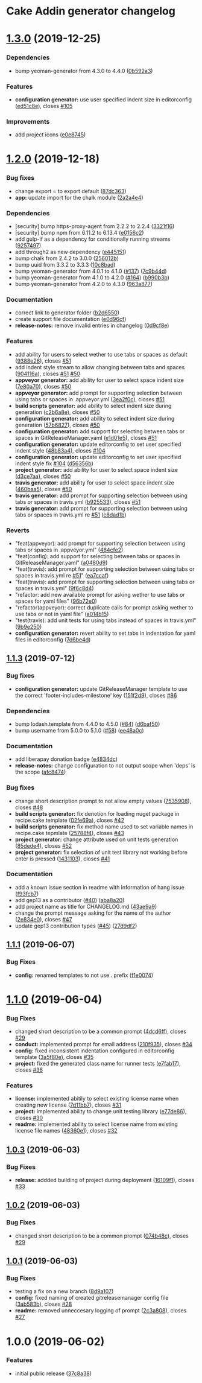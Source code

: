# Cake Addin generator changelog

# [1.3.0](https://github.com/WormieCorp/generator-cake-addin/compare/v1.2.0...v1.3.0) (2019-12-25)


### Dependencies

* bump yeoman-generator from 4.3.0 to 4.4.0 ([0b592a3](https://github.com/WormieCorp/generator-cake-addin/commit/0b592a3))


### Features

* **configuration generator:** use user specified indent size in editorconfig ([ed51c8e](https://github.com/WormieCorp/generator-cake-addin/commit/ed51c8e)), closes [#105](https://github.com/WormieCorp/generator-cake-addin/issues/105)


### Improvements

* add project icons ([e0e8745](https://github.com/WormieCorp/generator-cake-addin/commit/e0e8745))

# [1.2.0](https://github.com/WormieCorp/generator-cake-addin/compare/v1.1.3...v1.2.0) (2019-12-18)


### Bug fixes

* change export = to export default ([87dc363](https://github.com/WormieCorp/generator-cake-addin/commit/87dc363))
* **app:** update import for the chalk module ([2a2a4e4](https://github.com/WormieCorp/generator-cake-addin/commit/2a2a4e4))


### Dependencies

* [security] bump https-proxy-agent from 2.2.2 to 2.2.4 ([3321f16](https://github.com/WormieCorp/generator-cake-addin/commit/3321f16))
* [security] bump npm from 6.11.2 to 6.13.4 ([e0156c2](https://github.com/WormieCorp/generator-cake-addin/commit/e0156c2))
* add gulp-if as a dependency for conditionally running streams ([9257497](https://github.com/WormieCorp/generator-cake-addin/commit/9257497))
* add through2 as new dependency ([e445151](https://github.com/WormieCorp/generator-cake-addin/commit/e445151))
* bump chalk from 2.4.2 to 3.0.0 ([256012b](https://github.com/WormieCorp/generator-cake-addin/commit/256012b))
* bump uuid from 3.3.2 to 3.3.3 ([10c8bad](https://github.com/WormieCorp/generator-cake-addin/commit/10c8bad))
* bump yeoman-generator from 4.0.1 to 4.1.0 ([#137](https://github.com/WormieCorp/generator-cake-addin/issues//137)) ([7c9b44d](https://github.com/WormieCorp/generator-cake-addin/commit/7c9b44d))
* bump yeoman-generator from 4.1.0 to 4.2.0 ([#164](https://github.com/WormieCorp/generator-cake-addin/issues//164)) ([b990b3b](https://github.com/WormieCorp/generator-cake-addin/commit/b990b3b))
* bump yeoman-generator from 4.2.0 to 4.3.0 ([963a877](https://github.com/WormieCorp/generator-cake-addin/commit/963a877))


### Documentation

* correct link to generator folder ([b2d6550](https://github.com/WormieCorp/generator-cake-addin/commit/b2d6550))
* create support file documentation ([e0d96cf](https://github.com/WormieCorp/generator-cake-addin/commit/e0d96cf))
* **release-notes:** remove invalid entries in changelog ([0d9cf8e](https://github.com/WormieCorp/generator-cake-addin/commit/0d9cf8e))


### Features

* add ability for users to select wether to use tabs or spaces as default ([9388e26](https://github.com/WormieCorp/generator-cake-addin/commit/9388e26)), closes [#51](https://github.com/WormieCorp/generator-cake-addin/issues/51)
* add indent style stream to allow changing between tabs and spaces ([904116a](https://github.com/WormieCorp/generator-cake-addin/commit/904116a)), closes [#51](https://github.com/WormieCorp/generator-cake-addin/issues/51) [#50](https://github.com/WormieCorp/generator-cake-addin/issues/50)
* **appveyor generator:** add ability for user to select space indent size ([7e80a70](https://github.com/WormieCorp/generator-cake-addin/commit/7e80a70)), closes [#50](https://github.com/WormieCorp/generator-cake-addin/issues/50)
* **appveyor generator:** add prompt for supporting selection between using tabs or spaces in .appveyor.yml ([3ea2f0c](https://github.com/WormieCorp/generator-cake-addin/commit/3ea2f0c)), closes [#51](https://github.com/WormieCorp/generator-cake-addin/issues/51)
* **build scripts generator:** add ability to select indent size during generation ([c2b6a8e](https://github.com/WormieCorp/generator-cake-addin/commit/c2b6a8e)), closes [#50](https://github.com/WormieCorp/generator-cake-addin/issues/50)
* **configuration generator:** add ability to select indent size during generation ([57b6827](https://github.com/WormieCorp/generator-cake-addin/commit/57b6827)), closes [#50](https://github.com/WormieCorp/generator-cake-addin/issues/50)
* **configuration generator:** add support for selecting between tabs or spaces in GitReleaseManager.yaml ([e1d01e5](https://github.com/WormieCorp/generator-cake-addin/commit/e1d01e5)), closes [#51](https://github.com/WormieCorp/generator-cake-addin/issues/51)
* **configuration generator:** update editorconfig to set user specified indent style ([48b83a4](https://github.com/WormieCorp/generator-cake-addin/commit/48b83a4)), closes [#104](https://github.com/WormieCorp/generator-cake-addin/issues/104)
* **configuration generator:** update editorconfig to set user specified indent style  fix [#104](https://github.com/WormieCorp/generator-cake-addin/issues//104) ([d56356b](https://github.com/WormieCorp/generator-cake-addin/commit/d56356b))
* **project generator:** add ability for user to select space indent size ([d3ce7aa](https://github.com/WormieCorp/generator-cake-addin/commit/d3ce7aa)), closes [#50](https://github.com/WormieCorp/generator-cake-addin/issues/50)
* **travis generator:** add ability for user to select space indent size ([460baa5](https://github.com/WormieCorp/generator-cake-addin/commit/460baa5)), closes [#50](https://github.com/WormieCorp/generator-cake-addin/issues/50)
* **travis generator:** add prompt for supporting selection between using tabs or spaces in travis.yml ([b925533](https://github.com/WormieCorp/generator-cake-addin/commit/b925533)), closes [#51](https://github.com/WormieCorp/generator-cake-addin/issues/51)
* **travis generator:** add prompt for supporting selection between using tabs or spaces in travis.yml  re [#51](https://github.com/WormieCorp/generator-cake-addin/issues//51) ([c8dad1b](https://github.com/WormieCorp/generator-cake-addin/commit/c8dad1b))


### Reverts

* "feat(appveyor): add prompt for supporting selection between using tabs or spaces in .appveyor.yml" ([484cfe2](https://github.com/WormieCorp/generator-cake-addin/commit/484cfe2))
* "feat(config): add support for selecting between tabs or spaces in GitReleaseManager.yaml" ([a0480d9](https://github.com/WormieCorp/generator-cake-addin/commit/a0480d9))
* "feat(travis): add prompt for supporting selection between using tabs or spaces in travis.yml  re [#51](https://github.com/WormieCorp/generator-cake-addin/issues//51)" ([ea7ccaf](https://github.com/WormieCorp/generator-cake-addin/commit/ea7ccaf))
* "feat(travis): add prompt for supporting selection between using tabs or spaces in travis.yml" ([9f6c8d4](https://github.com/WormieCorp/generator-cake-addin/commit/9f6c8d4))
* "refactor: add new available prompt for asking wether to use tabs or spaces for yaml files" ([96b72e0](https://github.com/WormieCorp/generator-cake-addin/commit/96b72e0))
* "refactor(appveyor): correct duplicate calls for prompt asking wether to use tabs or not in yaml file" ([a014b15](https://github.com/WormieCorp/generator-cake-addin/commit/a014b15))
* "test(travis): add unit tests for using tabs instead of spaces in travis.yml" ([9b9e250](https://github.com/WormieCorp/generator-cake-addin/commit/9b9e250))
* **configuration generator:** revert ability to set tabs in indentation for yaml files in editorconfig ([7d6be4d](https://github.com/WormieCorp/generator-cake-addin/commit/7d6be4d))

## [1.1.3](https://github.com/WormieCorp/generator-cake-addin/compare/v1.1.2...v1.1.3) (2019-07-12)

### Bug fixes

- **configuration generator:** update GitReleaseManager template to use the correct 'footer-includes-milestone' key ([151f2d9](https://github.com/WormieCorp/generator-cake-addin/commit/151f2d9)), closes [#86](https://github.com/WormieCorp/generator-cake-addin/issues/86)

### Dependencies

- bump lodash.template from 4.4.0 to 4.5.0 ([#84](https://github.com/WormieCorp/generator-cake-addin/issues//84)) ([d6baf50](https://github.com/WormieCorp/generator-cake-addin/commit/d6baf50))
- bump username from 5.0.0 to 5.1.0 ([#58](https://github.com/WormieCorp/generator-cake-addin/issues//58)) ([ee48a0c](https://github.com/WormieCorp/generator-cake-addin/commit/ee48a0c))

### Documentation

- add liberapay donation badge ([e4834dc](https://github.com/WormieCorp/generator-cake-addin/commit/e4834dc))
- **release-notes:** change configuration to not output scope when 'deps' is the scope ([afc8474](https://github.com/WormieCorp/generator-cake-addin/commit/afc8474))

### Bug fixes

- change short description prompt to not allow empty values ([7535908](https://github.com/WormieCorp/generator-cake-addin/commit/7535908)), closes [#48](https://github.com/WormieCorp/generator-cake-addin/issues/48)
- **build scripts generator:** fix denotion for loading nuget package in recipe.cake template ([02fe69a](https://github.com/WormieCorp/generator-cake-addin/commit/02fe69a)), closes [#42](https://github.com/WormieCorp/generator-cake-addin/issues/42)
- **build scripts generator:** fix method name used to set variable names in recipe.cake tepmlate ([25788f4](https://github.com/WormieCorp/generator-cake-addin/commit/25788f4)), closes [#43](https://github.com/WormieCorp/generator-cake-addin/issues/43)
- **project generator:** change attribute used on unit tests generation ([85dede4](https://github.com/WormieCorp/generator-cake-addin/commit/85dede4)), closes [#52](https://github.com/WormieCorp/generator-cake-addin/issues/52)
- **project generator:** fix selection of unit test library not working before enter is pressed ([1431103](https://github.com/WormieCorp/generator-cake-addin/commit/1431103)), closes [#41](https://github.com/WormieCorp/generator-cake-addin/issues/41)

### Documentation

- add a known issue section in readme with information of hang issue ([f93fcb7](https://github.com/WormieCorp/generator-cake-addin/commit/f93fcb7))
- add gep13 as a contributor ([#40](https://github.com/WormieCorp/generator-cake-addin/issues//40)) ([aba8a20](https://github.com/WormieCorp/generator-cake-addin/commit/aba8a20))
- add project name as title for CHANGELOG.md ([43ae9a9](https://github.com/WormieCorp/generator-cake-addin/commit/43ae9a9))
- change the prompt message asking for the name of the author ([2e834e0](https://github.com/WormieCorp/generator-cake-addin/commit/2e834e0)), closes [#47](https://github.com/WormieCorp/generator-cake-addin/issues/47)
- update gep13 contribution types ([#45](https://github.com/WormieCorp/generator-cake-addin/issues//45)) ([27d9df2](https://github.com/WormieCorp/generator-cake-addin/commit/27d9df2))

## [1.1.1](https://github.com/WormieCorp/generator-cake-addin/compare/v1.1.0...v1.1.1) (2019-06-07)

### Bug Fixes

- **config:** renamed templates to not use . prefix ([f1e0074](https://github.com/WormieCorp/generator-cake-addin/commit/f1e0074))

# [1.1.0](https://github.com/WormieCorp/generator-cake-addin/compare/v1.0.3...v1.1.0) (2019-06-04)

### Bug Fixes

- changed short description to be a common prompt ([4dcd6ff](https://github.com/WormieCorp/generator-cake-addin/commit/4dcd6ff)), closes [#29](https://github.com/WormieCorp/generator-cake-addin/issues/29)
- **conduct:** implemented prompt for email address ([210f935](https://github.com/WormieCorp/generator-cake-addin/commit/210f935)), closes [#34](https://github.com/WormieCorp/generator-cake-addin/issues/34)
- **config:** fixed inconsistent indentation configured in editorconfig template ([3a5f80e](https://github.com/WormieCorp/generator-cake-addin/commit/3a5f80e)), closes [#35](https://github.com/WormieCorp/generator-cake-addin/issues/35)
- **project:** fixed the generated class name for runner tests ([e7fab17](https://github.com/WormieCorp/generator-cake-addin/commit/e7fab17)), closes [#36](https://github.com/WormieCorp/generator-cake-addin/issues/36)

### Features

- **license:** implemented abitily to select existing license name when creating new license ([7d11bb7](https://github.com/WormieCorp/generator-cake-addin/commit/7d11bb7)), closes [#31](https://github.com/WormieCorp/generator-cake-addin/issues/31)
- **project:** implemented ability to change unit testing library ([e77de86](https://github.com/WormieCorp/generator-cake-addin/commit/e77de86)), closes [#30](https://github.com/WormieCorp/generator-cake-addin/issues/30)
- **readme:** implemented ability to select license name from existing license file names ([48360e1](https://github.com/WormieCorp/generator-cake-addin/commit/48360e1)), closes [#32](https://github.com/WormieCorp/generator-cake-addin/issues/32)

## [1.0.3](https://github.com/WormieCorp/generator-cake-addin/compare/v1.0.2...v1.0.3) (2019-06-03)

### Bug Fixes

- **release:** addded building of project during deployment ([16109f1](https://github.com/WormieCorp/generator-cake-addin/commit/16109f1)), closes [#33](https://github.com/WormieCorp/generator-cake-addin/issues/33)

## [1.0.2](https://github.com/WormieCorp/generator-cake-addin/compare/v1.0.1...v1.0.2) (2019-06-03)

### Bug Fixes

- changed short description to be a common prompt ([074b48c](https://github.com/WormieCorp/generator-cake-addin/commit/074b48c)), closes [#29](https://github.com/WormieCorp/generator-cake-addin/issues/29)

## [1.0.1](https://github.com/WormieCorp/generator-cake-addin/compare/v1.0.0...v1.0.1) (2019-06-03)

### Bug Fixes

- testing a fix on a new branch ([8d9a107](https://github.com/WormieCorp/generator-cake-addin/commit/8d9a107))
- **config:** fixed naming of created gitreleasemanager config file ([3ab583b](https://github.com/WormieCorp/generator-cake-addin/commit/3ab583b)), closes [#28](https://github.com/WormieCorp/generator-cake-addin/issues/28)
- **readme:** removed unneccesary logging of prompt ([2c3a808](https://github.com/WormieCorp/generator-cake-addin/commit/2c3a808)), closes [#27](https://github.com/WormieCorp/generator-cake-addin/issues/27)

# 1.0.0 (2019-06-02)

### Features

- initial public release ([37c8a38](https://github.com/WormieCorp/generator-cake-addin/commit/37c8a38))
